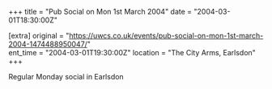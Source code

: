 +++
title = "Pub Social on Mon 1st March 2004"
date = "2004-03-01T18:30:00Z"

[extra]
original = "https://uwcs.co.uk/events/pub-social-on-mon-1st-march-2004-1474488950047/"    
ent_time = "2004-03-01T19:30:00Z"
location = "The City Arms, Earlsdon"
+++

Regular Monday social in Earlsdon


